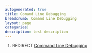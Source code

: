 ```yaml
---
autogenerated: true
title: Comand Line Debugging
breadcrumb: Comand Line Debugging
layout: page
categories: 
description: test description
---
```


1.  REDIRECT [Command Line Debugging](Command_Line_Debugging )
